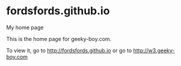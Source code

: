 # fordsfords.github.io
My home page

This is the home page for geeky-boy.com.

To view it, go to http://fordsfords.github.io or go to http://w3.geeky-boy.com
